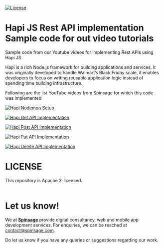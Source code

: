 [![License](https://img.shields.io/badge/License-Apache%202.0-blue.svg)](https://opensource.org/licenses/Apache-2.0)

# Hapi JS Rest API implementation Sample code for out video tutorials
Sample code from our Youtube videos for implementing Rest APIs using Hapi JS

Hapi is a rich Node.js framework for building applications and services. It was originally developed to handle Walmart’s Black Friday scale, it enables developers to focus on writing reusable application logic instead of spending time building infrastructure.

Following are the list YouTube videos from Spinsage for which this code was implemented

[![Hapi Nodemon Setup](https://img.youtube.com/vi/7RqQHSNc5vU/0.jpg)](https://youtu.be/7RqQHSNc5vU "How to setup Hapi JS with Nodemon for NodeJS Web and API Development")

[![Hapi Get API Implementation](https://img.youtube.com/vi/WTEHzd970M4/0.jpg)](https://youtu.be/WTEHzd970M4 "How to process GET requests using Hapi JS for REST APIs")

[![Hapi Post API Implementation](https://img.youtube.com/vi/-YtMYRJytHg/0.jpg)](https://youtu.be/-YtMYRJytHg "How to process POST requests using Hapi JS for REST APIs")

[![Hapi Put API Implementation](https://img.youtube.com/vi/RkEVl6PsbrM/0.jpg)](https://youtu.be/RkEVl6PsbrM "How to process PUT requests using Hapi JS for REST APIs")

[![Hapi Delete API Implementation](https://img.youtube.com/vi/nfg8kphKu6s/0.jpg)](https://youtu.be/nfg8kphKu6s "How to process DELETE requests using Hapi JS for REST APIs")


# LICENSE
This repository is Apache 2-licensed.
<br><br>

# Let us know!
We at [**Spinsage**](https://www.spinsage.com/) provide digital consultancy, web and mobile app development services. For enquiries, we can be reached at contact@spinsage.com. 

Do let us know if you have any queries or suggestions regarding our work.


